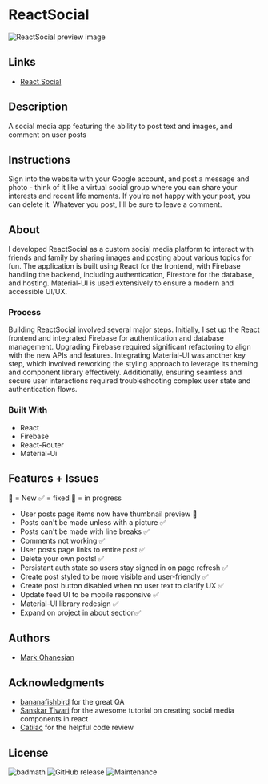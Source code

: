 # ReactSocial
![ReactSocial preview image](/public/react-social-preview.png)

## Links
* [React Social](https://social-media-app-mso.web.app/)

## Description
A social media app featuring the ability to post text and images, and comment on user posts

## Instructions
Sign into the website with your Google account, and post a message and photo - think of it like a virtual social group where you can share your interests and recent life moments. If you're not happy with your post, you can delete it. Whatever you post, I'll be sure to leave a comment.

## About
I developed ReactSocial as a custom social media platform to interact with friends and family by sharing images and posting about various topics for fun. The application is built using React for the frontend, with Firebase handling the backend, including authentication, Firestore for the database, and hosting. Material-UI is used extensively to ensure a modern and accessible UI/UX.

### Process
Building ReactSocial involved several major steps. Initially, I set up the React frontend and integrated Firebase for authentication and database management. Upgrading Firebase required significant refactoring to align with the new APIs and features. Integrating Material-UI was another key step, which involved reworking the styling approach to leverage its theming and component library effectively. Additionally, ensuring seamless and secure user interactions required troubleshooting complex user state and authentication flows.

### Built With
* React
* Firebase
* React-Router
* Material-Ui

## Features + Issues

🚀 = New 
✅ = fixed
🚧 = in progress

* User posts page items now have thumbnail preview 🚀
* Posts can't be made unless with a picture ✅
* Posts can't be made with line breaks ✅
* Comments not working ✅
* User posts page links to entire post ✅
* Delete your own posts! ✅
* Persistant auth state so users stay signed in on page refresh ✅
* Create post styled to be more visible and user-friendly ✅
* Create post button disabled when no user text to clarify UX ✅
* Update feed UI to be mobile responsive ✅
* Material-UI library redesign ✅
* Expand on project in about section✅

## Authors
* [Mark Ohanesian](https://github.com/markohanesian) 

## Acknowledgments
* [bananafishbird](https://github.com/bananafishbird) for the great QA 
* [Sanskar Tiwari](https://www.youtube.com/channel/UCsPdgUIoOBTBI1UmulW1pdw) for the awesome tutorial on creating social media components in react
* [Catilac](https://gist.github.com/catilac) for the helpful code review

## License
![badmath](https://img.shields.io/github/languages/top/nielsenjared/badmath)
![GitHub release](https://img.shields.io/github/v/release/markohanesian/social-media-app)
![Maintenance](https://img.shields.io/badge/Maintained%3F-yes-green.svg)
